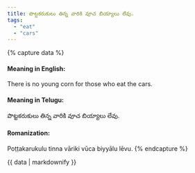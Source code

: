 ```yaml
---
title: పొట్టకరుకులు తిన్న వారికి వూచ బియ్యాలు లేవు.
tags:
  - "eat"
  - "cars"
---
```


{% capture data %}
#### Meaning in English:
There is no young corn for those who eat the cars.

#### Meaning in Telugu:
పొట్టకరుకులు తిన్న వారికి వూచ బియ్యాలు లేవు.

#### Romanization:
Poṭṭakarukulu tinna vāriki vūca biyyālu lēvu.
{% endcapture %}

{{ data | markdownify }}

